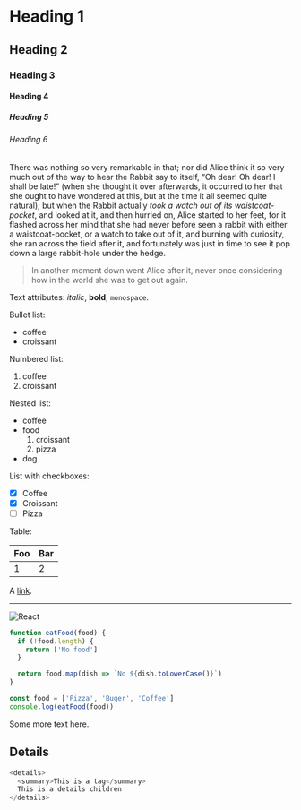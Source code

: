 # Heading 1

## Heading 2

### Heading 3

#### Heading 4

##### Heading 5

###### Heading 6

There was nothing so very remarkable in that; nor did Alice think it so very much out of the way to hear the Rabbit say to itself, “Oh dear! Oh dear! I shall be late!” (when she thought it over afterwards, it occurred to her that she ought to have wondered at this, but at the time it all seemed quite natural); but when the Rabbit actually _took a watch out of its waistcoat-pocket_, and looked at it, and then hurried on, Alice started to her feet, for it flashed across her mind that she had never before seen a rabbit with either a waistcoat-pocket, or a watch to take out of it, and burning with curiosity, she ran across the field after it, and fortunately was just in time to see it pop down a large rabbit-hole under the hedge.

> In another moment down went Alice after it, never once considering how in the world she was to get out again.

Text attributes: _italic_, **bold**, `monospace`.

Bullet list:

- coffee
- croissant

Numbered list:

1.  coffee
2.  croissant

Nested list:

- coffee
- food
  1.  croissant
  1.  pizza
- dog

List with checkboxes:

- [x] Coffee
- [x] Croissant
- [ ] Pizza

Table:

| Foo | Bar |
| --- | --- |
| 1   | 2   |

A [link](http://example.com).

---

![React](http://morning.photos/photos/thumb/2014-09-27-3218-thumb.jpg)

```js static
function eatFood(food) {
  if (!food.length) {
    return ['No food']
  }

  return food.map(dish => `No ${dish.toLowerCase()}`)
}

const food = ['Pizza', 'Buger', 'Coffee']
console.log(eatFood(food))
```

Some more text here.

## Details

```js
<details>
  <summary>This is a tag</summary>
  This is a details children
</details>
```
